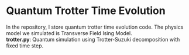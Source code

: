 Quantum Trotter Time Evolution
===
In the repository, I store quantum trotter time evolution code. The physics model we simulated is Transverse Field Ising Model.  
**trotter.py**: Quantum simulation using Trotter-Suzuki decomposition with fixed time step.
